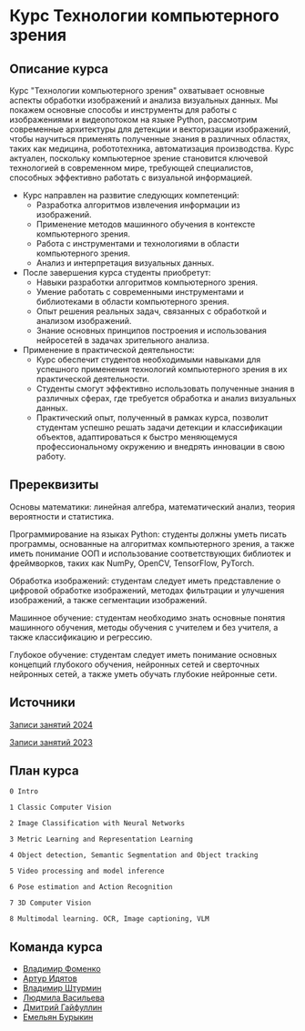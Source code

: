 # Курс Технологии компьютерного зрения

## Описание курса

Курс "Технологии компьютерного зрения" охватывает основные аспекты обработки изображений и анализа визуальных данных. Мы покажем основные способы и инструменты для работы c изображениями и видеопотоком на языке Python, рассмотрим современные архитектуры для детекции и векторизации изображений, чтобы научиться применять полученные знания в различных областях, таких как медицина, робототехника, автоматизация производства. Курс актуален, поскольку компьютерное зрение становится ключевой технологией в современном мире, требующей специалистов, способных эффективно работать с визуальной информацией.

- Курс направлен на развитие следующих компетенций:
    - Разработка алгоритмов извлечения информации из изображений.
    - Применение методов машинного обучения в контексте компьютерного зрения.
    - Работа с инструментами и технологиями в области компьютерного зрения.
    - Анализ и интерпретация визуальных данных.
- После завершения курса студенты приобретут:
    - Навыки разработки алгоритмов компьютерного зрения.
    - Умение работать с современными инструментами и библиотеками в области компьютерного зрения.
    - Опыт решения реальных задач, связанных с обработкой и анализом изображений.
    - Знание основных принципов построения и использования нейросетей в задачах зрительного анализа.
- Применение в практической деятельности:
    - Курс обеспечит студентов необходимыми навыками для успешного применения технологий компьютерного зрения в их практической деятельности.
    - Студенты смогут эффективно использовать полученные знания в различных сферах, где требуется обработка и анализ визуальных данных.
    - Практический опыт, полученный в рамках курса, позволит студентам успешно решать задачи детекции и классификации объектов, адаптироваться к быстро меняющемуся профессиональному окружению и внедрять инновации в свою работу.

## Пререквизиты

Основы математики: линейная алгебра, математический анализ, теория вероятности и статистика.

Программирование на языках Python: студенты должны уметь писать программы, основанные на алгоритмах компьютерного зрения, а также иметь понимание ООП и использование соответствующих библиотек и фреймворков, таких как NumPy, OpenCV, TensorFlow, PyTorch.

Обработка изображений: студентам следует иметь представление о цифровой обработке изображений, методах фильтрации и улучшения изображений, а также сегментации изображений.

Машинное обучение: студентам необходимо знать основные понятия машинного обучения, методы обучения с учителем и без учителя, а также классификацию и регрессию.

Глубокое обучение: студентам следует иметь понимание основных концепций глубокого обучения, нейронных сетей и сверточных нейронных сетей, а также уметь обучать глубокие нейронные сети.

## Источники
[Записи занятий 2024](https://drive.google.com/drive/folders/16pa0S0zVnCjAeIu6v6dsriX6Au3Wi3co)

[Записи занятий 2023](https://disk.yandex.ru/d/JHwZXroTqgW-HA)


## План курса

    0 Intro

    1 Classic Computer Vision
    
    2 Image Classification with Neural Networks
    
    3 Metric Learning and Representation Learning
    
    4 Object detection, Semantic Segmentation and Object tracking
    
    5 Video processing and model inference

    6 Pose estimation and Action Recognition

    7 3D Computer Vision
    
    8 Multimodal learning. OCR, Image captioning, VLM


## Команда курса

- [Владимир Фоменко](https://github.com/Vlako)
- [Артур Идятов](https://github.com/electriclizard)
- [Владимир Штурмин](https://github.com/vshturmin)
- [Людмила Васильева](https://github.com/thegoldenbeetle)
- [Дмитрий Гайфуллин](https://github.com/dmg-ai)
- [Емельян Бурыкин](https://github.com/Emelian)